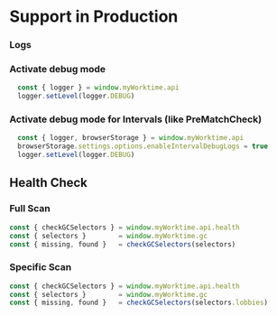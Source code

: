 # Support in Production

### Logs

### Activate debug mode
```javascript
  const { logger } = window.myWorktime.api
  logger.setLevel(logger.DEBUG)
```

### Activate debug mode for Intervals (like PreMatchCheck)
```javascript
  const { logger, browserStorage } = window.myWorktime.api
  browserStorage.settings.options.enableIntervalDebugLogs = true
  logger.setLevel(logger.DEBUG)

```

## Health Check

### Full Scan
```javascript
const { checkGCSelectors } = window.myWorktime.api.health
const { selectors }        = window.myWorktime.gc
const { missing, found }   = checkGCSelectors(selectors)
```

### Specific Scan
```javascript
const { checkGCSelectors } = window.myWorktime.api.health
const { selectors }        = window.myWorktime.gc
const { missing, found }   = checkGCSelectors(selectors.lobbies)
```